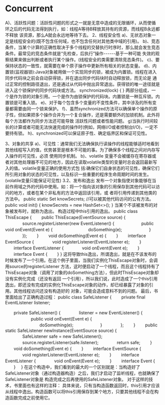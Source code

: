# Concurrent
A)、活跃性问题：活跃性问题的形式之一就是无意中造成的无限循环，从而使循环之后的代码无法得到执行，如：线程A等待B释放其持有的资源，而线程B永远都不释放
该资源，那么A就会永远地等待下去。
2、线程安全性 
  a)、无状态对象一定是线程安全的(既不包含任何域，也不包含任何对其他类中域的引用)。
  b)、竞态条件，当某个计算的正确性取决于多个线程的交替执行时序时，那么就会发生竞态条件。最常见的竞态条件就是“先检查，后执行”操作------基于一种可能
  失效的观察结果来做出判断或者执行某个操作。(线程安全的类需要清除竞态条件)。
  c)、要保持状态的一致性，就需要在单个原子操作中更新所有相关的状态变量。
  d)、内置锁(监视器锁):Java对象被用做一个实现同步的锁，被成为内置锁。线程在进入同步代码块之前会自动获得锁，并在退出同步代码块时自动释放锁，而无论是
  通过正常的控制路径退出，还是通过从代码中抛出异常退出。获得锁的唯一途径就是进入这个锁保护的同步代码块或方法。
  synchronized(lock) {
  }
  两部分组成，一个是作为锁的对象引用。一个是作为由锁保护的代码块。内置锁是一种互斥锁。内置锁是可重入锁。
  e)、对于每个包含多个变量的不变性条件，其中涉及的所有变量都需要由同一个锁来保护。
  f)、虽然synchronized方法可以确保单个操作的原子性，但如果把多个操作合并为一个复合操作，还是需要额外的加锁机制。此外将每个方法都作为同步方法还可能导致
  活跃性问题或者性能问题。
  g)当执行时间较长的计算或者可能无法快速完成的操作时(例如，网络I/O或者控制台I/O)，一定不要持有锁。
  h)、synchronized可以保证原子性、确定临界区和保证可见性。

3、对象的共享
  a)、可见性：通常我们无法确保执行读操作的线程能够适时地看到其他线程写入的值，优势甚至是根本不可能的事。为了确保多个线程之间对内存写入操作的可见性，必须
  使用同步机制。
  b)、volatile 变量不会被缓存在寄存器或者对其他处理器不可见的地方，因此在读取volatile类型的变量时总会返回最新写入的值。volatile变量正确的使用方式包
  括:确保它们自身状态的可见性，确保它们所引用对象的状态的可见性，以及标识一些重要的程序生命周期时间的发生。(volatile变量只能保证可见性)
  3.2、发布和逸出
    发布一个对象指使对象能够在当前作用域之外的代码中使用。如：将一个指向该对象的引用保存到其他代码可以访问的地方，或者在某个非私有的方法中返回该引用，或
    者将引用传递到其他类的方法中。
    public static Set<Secret> knowSecrets;
    //可以被其他代码访问的公有方法。
    public void init() {
      knowSecrets = new HashSet<>();
    }
    当某个不该被发布的对象被发布时，就称为逸出。
构造过程中this引用的逸出。
public class ThisEscape {
　　public ThisEscape(EventSource source) {
　　　　source.registerListener(new EventListener() {
　　　　　　public void onEvent(Event e) {
　　　　　　　　doSomething(e);
　　　　　　}
　　　　});
　　}
　　void doSomething(Event e) {
　　}
　　interface EventSource {
　　　　void registerListener(EventListener e);
　　}
　　interface EventListener {
　　　　void onEvent(Event e);
　　}
　　interface Event {
　　}
}
这将导致this逸出，所谓逸出，就是在不该发布的时候发布了一个引用。在这个例子里面，当我们实例化ThisEscape对象时，会调用source的registerListener
方法，这时便启动了一个线程，而且这个线程持有了ThisEscape对象（调用了对象的doSomething方法），但此时ThisEscape对象却没有实例化完成（还没有返回
一个引用），所以我们说，此时造成了一个this引用逸出，即还没有完成的实例化ThisEscape对象的动作，却已经暴露了对象的引用。其他线程访问还没有构造好的
对象，可能会造成意料不到的问题。
最后，书里面给出了正确构造过程：
public class SafeListener {
　　private final EventListener listener;

　　private SafeListener() {
　　　　listener = new EventListener() {
　　　　　　public void onEvent(Event e) {
　　　　　　　　doSomething(e);
　　　　　　}
　　　　};
　　}
　　public static SafeListener newInstance(EventSource source) {
　　　　SafeListener safe = new SafeListener();
　　　　source.registerListener(safe.listener);
　　　　return safe;
　　}
　　void doSomething(Event e) {
　　}
　　interface EventSource {
　　　　void registerListener(EventListener e);
　　}
　　interface EventListener {
　　　　void onEvent(Event e);
　　}
　　interface Event {
　　}
　}
在这个构造中，我们看到的最大的一个区别就是：当构造好了SafeListener对象（通过构造器构造）之后，我们才启动了监听线程，也就确保了SafeListener对象是
构造完成之后再使用的SafeListener对象。
对于这样的技术，书里面也有这样的注释：
具体来说，只有当构造函数返回时，this引用才应该从线程中逸出。构造函数可以将this引用保存到某个地方，只要其他线程不会在构造函数完成之前使用它。


  
  
